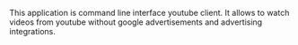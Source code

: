 This application is command line interface youtube client. It allows to watch videos from youtube without google advertisements and advertising integrations.